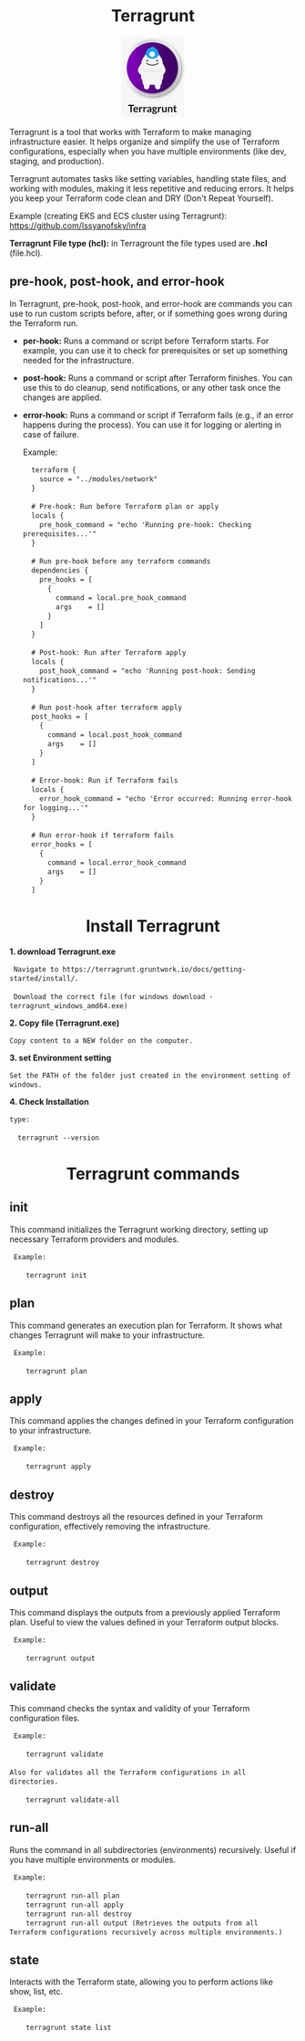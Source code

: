 <div align="center">

# **Terragrunt**

![Terragrunt](./pic/terragrunt.gif)
</div>

Terragrunt is a tool that works with Terraform to make managing infrastructure easier. It helps organize and simplify the use of Terraform configurations, especially when you have multiple environments (like dev, staging, and production).

Terragrunt automates tasks like setting variables, handling state files, and working with modules, making it less repetitive and reducing errors. It helps you keep your Terraform code clean and DRY (Don't Repeat Yourself).

Example (creating EKS and ECS cluster using Terragrunt): https://github.com/Issyanofsky/infra

__Terragrunt File type (hcl):__ in Terragrount the file types used are __.hcl__ (file.hcl).

## pre-hook, post-hook, and error-hook

In Terragrunt, pre-hook, post-hook, and error-hook are commands you can use to run custom scripts before, after, or if something goes wrong during the Terraform run.

  * __per-hook:__ Runs a command or script before Terraform starts. For example, you can use it to check for prerequisites or set up something needed for the infrastructure.
  * __post-hook:__ Runs a command or script after Terraform finishes. You can use this to do cleanup, send notifications, or any other task once the changes are applied.
  * __error-hook:__ Runs a command or script if Terraform fails (e.g., if an error happens during the process). You can use it for logging or alerting in case of failure.

      Example:
    
          terraform {
            source = "../modules/network"
          }
          
          # Pre-hook: Run before Terraform plan or apply
          locals {
            pre_hook_command = "echo 'Running pre-hook: Checking prerequisites...'"
          }
          
          # Run pre-hook before any terraform commands
          dependencies {
            pre_hooks = [
              {
                command = local.pre_hook_command
                args    = []
              }
            ]
          }
          
          # Post-hook: Run after Terraform apply
          locals {
            post_hook_command = "echo 'Running post-hook: Sending notifications...'"
          }
          
          # Run post-hook after terraform apply
          post_hooks = [
            {
              command = local.post_hook_command
              args    = []
            }
          ]
          
          # Error-hook: Run if Terraform fails
          locals {
            error_hook_command = "echo 'Error occurred: Running error-hook for logging...'"
          }
          
          # Run error-hook if terraform fails
          error_hooks = [
            {
              command = local.error_hook_command
              args    = []
            }
          ]

<div align="center">

# **Install Terragrunt**

</div>

__1. download Terragrunt.exe__

     Navigate to https://terragrunt.gruntwork.io/docs/getting-started/install/.

     Download the correct file (for windows download - terragrunt_windows_amd64.exe)

__2. Copy file (Terragrunt.exe)__

    Copy content to a NEW folder on the computer.

__3. set Environment setting__

    Set the PATH of the folder just created in the environment setting of windows.

__4. Check Installation__

    type:

      terragrunt --version 

<div align="center">

# **Terragrunt commands**

</div>

## init

This command initializes the Terragrunt working directory, setting up necessary Terraform providers and modules.

     Example:

        terragrunt init
        
## plan

This command generates an execution plan for Terraform. It shows what changes Terragrunt will make to your infrastructure.

     Example:

        terragrunt plan

## apply

This command applies the changes defined in your Terraform configuration to your infrastructure.

     Example:

        terragrunt apply

## destroy

This command destroys all the resources defined in your Terraform configuration, effectively removing the infrastructure.

     Example:

        terragrunt destroy

## output

This command displays the outputs from a previously applied Terraform plan. Useful to view the values defined in your Terraform output blocks.

     Example:

        terragrunt output


## validate

This command checks the syntax and validity of your Terraform configuration files.

     Example:

        terragrunt validate

    Also for validates all the Terraform configurations in all directories.

        terragrunt validate-all

## run-all

Runs the command in all subdirectories (environments) recursively. Useful if you have multiple environments or modules.

     Example:

        terragrunt run-all plan
        terragrunt run-all apply
        terragrunt run-all destroy
        terragrunt run-all output (Retrieves the outputs from all Terraform configurations recursively across multiple environments.) 

## state

Interacts with the Terraform state, allowing you to perform actions like show, list, etc.

     Example:

        terragrunt state list
